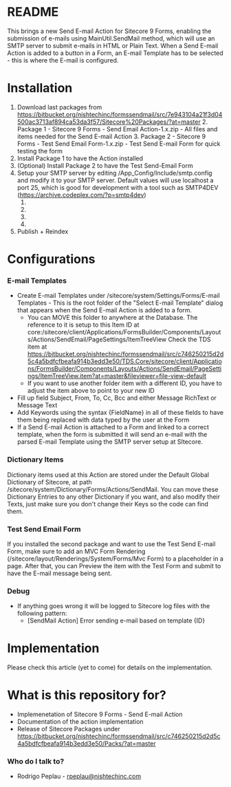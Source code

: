 # README #
This brings a new Send E-mail Action for Sitecore 9 Forms, enabling the submission of e-mails using MainUtil.SendMail method, which will use an SMTP server to submit e-mails in HTML or Plain Text. When a Send E-mail Action is added to a button in a Form, an E-mail Template has to be selected - this is where the E-mail is configured. 

# Installation #
1. Download last packages from
https://bitbucket.org/nishtechinc/formssendmail/src/7e943104a21f3d04500ac3713af894ca53da3f57/Sitecore%20Packages/?at=master
    2. Package 1 - Sitecore 9 Forms - Send Email Action-1.x.zip - All files and items needed for the Send E-mail Action
    3. Package 2 - Sitecore 9 Forms - Test Send Email Form-1.x.zip - Test Send E-mail Form for quick testing the form
4. Install Package 1 to have the Action installed
5. (Optional) Install Package 2 to have the Test Send-Email Form
6. Setup your SMTP server by editing /App_Config/Include/smtp.config and modify it to your SMTP server. Default values will use localhost a port 25, which is good for development with a tool such as SMTP4DEV (https://archive.codeplex.com/?p=smtp4dev)
    1. <setting name="MailServer" set:value="localhost"/>
    1. <setting name="MailServerUserName" set:value=""/>
    1. <setting name="MailServerPassword" set:value=""/>
    1. <setting name="MailServerPort" set:value="25"/>
7. Publish + Reindex

# Configurations #
### E-mail Templates ###
* Create E-mail Templates under /sitecore/system/Settings/Forms/E-mail Templates - This is the root folder of the "Select E-mail Template" dialog that appears when the Send E-mail Action is added to a form.
    * You can MOVE this folder to anywhere at the Database. The reference to it is setup to this Item ID at core:/sitecore/client/Applications/FormsBuilder/Components/Layouts/Actions/SendEmail/PageSettings/ItemTreeView 
Check the TDS item at https://bitbucket.org/nishtechinc/formssendmail/src/c746250215d2d5c4a5bdfcfbeafa914b3edd3e50/TDS.Core/sitecore/client/Applications/FormsBuilder/Components/Layouts/Actions/SendEmail/PageSettings/ItemTreeView.item?at=master&fileviewer=file-view-default
    * If you want to use another folder item with a different ID, you have to adjust the item above to point to your new ID
* Fill up field Subject, From, To, Cc, Bcc and either Message RichText or Message Text
* Add Keywords using the syntax {FieldName} in all of these fields to have them being replaced with data typed by the user at the Form
* If a Send E-mail Action is attached to a Form and linked to a correct template, when the form is submitted it will send an e-mail with the parsed E-mail Template using the SMTP server setup at SItecore.

### Dictionary Items ###
Dictionary items used at this Action are stored under the Default Global Dictionary of Sitecore, at path /sitecore/system/Dictionary/Forms/Actions/SendMail. You can move these Dictionary Entries to any other Dictionary if you want, and also modify their Texts, just make sure you don't change their Keys so the code can find them.

### Test Send Email Form ###
If you installed the second package and want to use the Test Send E-mail Form, make sure to add an MVC Form Rendering (/sitecore/layout/Renderings/System/Forms/Mvc Form) to a placeholder in a page. After that, you can Preview the item with the Test Form and submit to have the E-mail message being sent. 

### Debug ###
* If anything goes wrong it will be logged to Sitecore log files with the following pattern:
    * [SendMail Action] Error sending e-mail based on template {ID}

# Implementation #
Please check this article (yet to come) for details on the implementation.

# What is this repository for? #
* Implemenetation of Sitecore 9 Forms - Send E-mail Action
* Documentation of the action implementation
* Release of Sitecore Packages under https://bitbucket.org/nishtechinc/formssendmail/src/c746250215d2d5c4a5bdfcfbeafa914b3edd3e50/Packs/?at=master

### Who do I talk to? ###
* Rodrigo Peplau - rpeplau@nishtechinc.com
